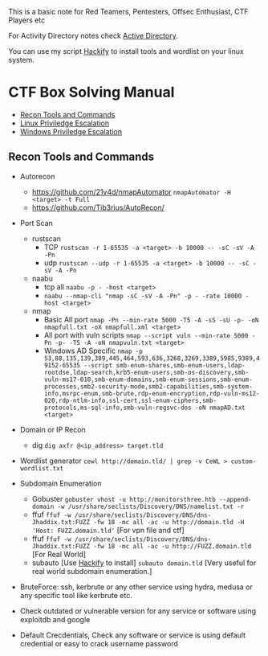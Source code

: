 This is a basic note for Red Teamers, Pentesters, Offsec Enthusiast, CTF Players etc

For Activity Directory notes check [Active Directory](https://github.com/ZishanAdThandar/pentest/blob/main/notes/ActiveDirectory.md).

You can use my script [Hackify](https://github.com/ZishanAdThandar/hackify) to install tools and wordlist on your linux system.

# CTF Box Solving Manual

- [Recon Tools and Commands](#recon-tools-and-commands)
- [Linux Priviledge Escalation](https://github.com/ZishanAdThandar/hacknotes)
- [Windows Priviledge Escalation](https://github.com/ZishanAdThandar/hacknotes)

## Recon Tools and Commands

- Autorecon
   - https://github.com/21y4d/nmapAutomator `nmapAutomator -H <target> -t Full`
   - https://github.com/Tib3rius/AutoRecon/
- Port Scan
   - rustscan
      - TCP `rustscan -r 1-65535 -a <target> -b 10000 -- -sC -sV -A -Pn`
      - udp `rustscan --udp -r 1-65535 -a <target> -b 10000 -- -sC -sV -A -Pn`
   - naabu
      - tcp all `naabu -p - -host <target>`
      - `naabu --nmap-cli "nmap -sC -sV -A -Pn" -p - -rate 10000 -host <target>`
   - nmap
      - Basic All port `nmap -Pn --min-rate 5000 -T5 -A -sS -sU -p- -oN nmapfull.txt -oX nmapfull.xml <target>`
      - All port with vuln scripts `nmap --script vuln --min-rate 5000 -Pn -p- -T5 -A -oN nmapvuln.txt <target>`
      - Windows AD Specific `nmap -p 53,88,135,139,389,445,464,593,636,3268,3269,3389,5985,9389,49152-65535 --script smb-enum-shares,smb-enum-users,ldap-rootdse,ldap-search,krb5-enum-users,smb-os-discovery,smb-vuln-ms17-010,smb-enum-domains,smb-enum-sessions,smb-enum-processes,smb2-security-mode,smb2-capabilities,smb-system-info,msrpc-enum,smb-brute,rdp-enum-encryption,rdp-vuln-ms12-020,rdp-ntlm-info,ssl-cert,ssl-enum-ciphers,smb-protocols,ms-sql-info,smb-vuln-regsvc-dos -oN nmapAD.txt <target> `


- Domain or IP Recon
   - dig `dig axfr @<ip_address> target.tld`
     
- Wordlist generator
   `cewl http://domain.tld/ | grep -v CeWL > custom-wordlist.txt`

- Subdomain Enumeration
   - Gobuster `gobuster vhost -u http://monitorsthree.htb --append-domain -w /usr/share/seclists/Discovery/DNS/namelist.txt -r`
   - ffuf `ffuf -w /usr/share/seclists/Discovery/DNS/dns-Jhaddix.txt:FUZZ -fw 18 -mc all -ac -u http://domain.tld -H 'Host: FUZZ.domain.tld'` [For vpn file and ctf]
   - ffuf `ffuf -w /usr/share/seclists/Discovery/DNS/dns-Jhaddix.txt:FUZZ -fw 18 -mc all -ac -u http://FUZZ.domain.tld` [For Real World]
   - subauto [Use [Hackify](https://github.com/ZishanAdThandar/hackify) to install] `subauto domain.tld` [Very useful for real world subdomain enumeration.]

- BruteForce: ssh, kerbrute or any other service using hydra, medusa or any specific tool like kerbrute etc.

- Check outdated or vulnerable version for any service or software using exploitdb and google

- Default Crecdentials, Check any software or service is using default credential or easy to crack username password







